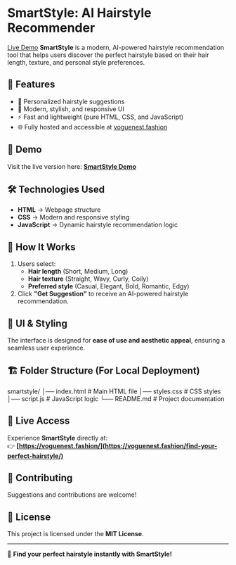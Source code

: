# SmartStyle: AI Hairstyle Recommender

[Live Demo](https://voguenest.fashion/find-your-perfect-hairstyle/)
**SmartStyle** is a modern, AI-powered hairstyle recommendation tool that helps users discover the perfect hairstyle based on their hair length, texture, and personal style preferences.  

## 🚀 Features
- 💇 Personalized hairstyle suggestions  
- 🎨 Modern, stylish, and responsive UI  
- ⚡ Fast and lightweight (pure HTML, CSS, and JavaScript)  
- 🌐 Fully hosted and accessible at [voguenest.fashion](https://voguenest.fashion/)  

## 📸 Demo  
Visit the live version here: **[SmartStyle Demo](https://codepen.io/Susan-WThorpe/pen/qEBbXvX)**  

## 🛠️ Technologies Used
- **HTML** → Webpage structure  
- **CSS** → Modern and responsive styling  
- **JavaScript** → Dynamic hairstyle recommendation logic  

## 📜 How It Works
1. Users select:
   - **Hair length** (Short, Medium, Long)
   - **Hair texture** (Straight, Wavy, Curly, Coily)
   - **Preferred style** (Casual, Elegant, Bold, Romantic, Edgy)
2. Click **"Get Suggestion"** to receive an AI-powered hairstyle recommendation.  

## 🎨 UI & Styling
The interface is designed for **ease of use and aesthetic appeal**, ensuring a seamless user experience.  

## 🏗️ Folder Structure (For Local Deployment)
smartstyle/ │── index.html # Main HTML file │── styles.css # CSS styles │── script.js # JavaScript logic └── README.md # Project documentation


## 🔗 Live Access  
Experience **SmartStyle** directly at:  
👉 **[https://voguenest.fashion/](https://voguenest.fashion/find-your-perfect-hairstyle/)**  

## 🤝 Contributing  
Suggestions and contributions are welcome!  

## 📄 License  
This project is licensed under the **MIT License**.  

---
💇 **Find your perfect hairstyle instantly with SmartStyle!**  
